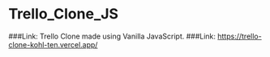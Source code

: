 # Trello_Clone_JS
###Link: Trello Clone made using Vanilla JavaScript.
###Link: https://trello-clone-kohl-ten.vercel.app/
